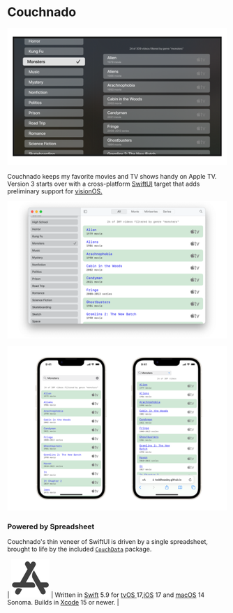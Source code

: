 # Couchnado

![](docs/couchnado-tv.png)

Couchnado keeps my favorite movies and TV shows handy on Apple TV. Version 3 starts over with a cross-platform [SwiftUI](https://developer.apple.com/xcode/swiftui) target that adds preliminary support for [visionOS.](https://developer.apple.com/visionos)

![](docs/couchnado-mac.png)

![](docs/couchnado.png)

### Powered by Spreadsheet

Couchnado's thin veneer of SwiftUI is driven by a single spreadsheet, brought to life by the included [`CouchData`](couchdata/) package.

| ![](docs/platform.svg) | Written in [Swift](https://developer.apple.com/documentation/swift) 5.9 for [tvOS ](https://developer.apple.com/tvos) 17,[iOS](https://developer.apple.com/ios) 17 and [macOS](https://developer.apple.com/macos) 14 Sonoma. Builds in [Xcode](https://developer.apple.com/xcode) 15 or newer. |
